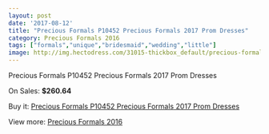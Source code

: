 ```yaml
---
layout: post
date: '2017-08-12'
title: "Precious Formals P10452 Precious Formals 2017 Prom Dresses"
category: Precious Formals 2016
tags: ["formals","unique","bridesmaid","wedding","little"]
image: http://img.hectodress.com/31015-thickbox_default/precious-formals-p10452-precious-formals-2012-prom-dresses.jpg
---
```

Precious Formals P10452 Precious Formals 2017 Prom Dresses

On Sales: **$260.64**
<a href="https://www.hectodress.com/precious-formals-2013/14240-precious-formals-p10452-precious-formals-2012-prom-dresses.html"><amp-img layout="responsive" width="600" height="600" src="//img.hectodress.com/31015-thickbox_default/precious-formals-p10452-precious-formals-2012-prom-dresses.jpg" alt="Precious Formals P10452 Precious Formals 2017 Prom Dresses 0" /></a>
<a href="https://www.hectodress.com/precious-formals-2013/14240-precious-formals-p10452-precious-formals-2012-prom-dresses.html"><amp-img layout="responsive" width="600" height="600" src="//img.hectodress.com/31016-thickbox_default/precious-formals-p10452-precious-formals-2012-prom-dresses.jpg" alt="Precious Formals P10452 Precious Formals 2017 Prom Dresses 1" /></a>

Buy it: [Precious Formals P10452 Precious Formals 2017 Prom Dresses](https://www.hectodress.com/precious-formals-2013/14240-precious-formals-p10452-precious-formals-2012-prom-dresses.html "Precious Formals P10452 Precious Formals 2017 Prom Dresses")

View more: [Precious Formals 2016](https://www.hectodress.com/249-precious-formals-2013 "Precious Formals 2016")